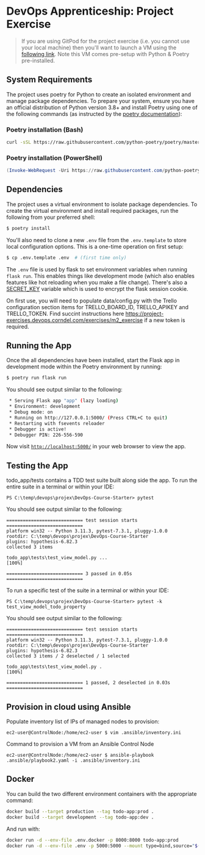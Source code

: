 # DevOps Apprenticeship: Project Exercise

> If you are using GitPod for the project exercise (i.e. you cannot use your local machine) then you'll want to launch a VM using the [following link](https://gitpod.io/#https://github.com/CorndelWithSoftwire/DevOps-Course-Starter). Note this VM comes pre-setup with Python & Poetry pre-installed.

## System Requirements

The project uses poetry for Python to create an isolated environment and manage package dependencies. To prepare your system, ensure you have an official distribution of Python version 3.8+ and install Poetry using one of the following commands (as instructed by the [poetry documentation](https://python-poetry.org/docs/#system-requirements)):

### Poetry installation (Bash)

```bash
curl -sSL https://raw.githubusercontent.com/python-poetry/poetry/master/install-poetry.py | python -
```

### Poetry installation (PowerShell)

```powershell
(Invoke-WebRequest -Uri https://raw.githubusercontent.com/python-poetry/poetry/master/install-poetry.py -UseBasicParsing).Content | python -
```

## Dependencies

The project uses a virtual environment to isolate package dependencies. To create the virtual environment and install required packages, run the following from your preferred shell:

```bash
$ poetry install
```

You'll also need to clone a new `.env` file from the `.env.template` to store local configuration options. This is a one-time operation on first setup:

```bash
$ cp .env.template .env  # (first time only)
```

The `.env` file is used by flask to set environment variables when running `flask run`. This enables things like development mode (which also enables features like hot reloading when you make a file change). There's also a [SECRET_KEY](https://flask.palletsprojects.com/en/1.1.x/config/#SECRET_KEY) variable which is used to encrypt the flask session cookie.

On first use, you will need to populate data/config.py with the Trello configuration section items for TRELLO_BOARD_ID, TRELLO_APIKEY and TRELLO_TOKEN. Find succint instructions here https://project-exercises.devops.corndel.com/exercises/m2_exercise if a new token is required.

## Running the App

Once the all dependencies have been installed, start the Flask app in development mode within the Poetry environment by running:
```bash
$ poetry run flask run
```

You should see output similar to the following:
```bash
 * Serving Flask app "app" (lazy loading)
 * Environment: development
 * Debug mode: on
 * Running on http://127.0.0.1:5000/ (Press CTRL+C to quit)
 * Restarting with fsevents reloader
 * Debugger is active!
 * Debugger PIN: 226-556-590
```
Now visit [`http://localhost:5000/`](http://localhost:5000/) in your web browser to view the app.

## Testing the App

todo_app/tests contains a TDD test suite built along side the app.  To run the entire suite in a terminal or within your IDE: 

    PS C:\temp\devops\projex\DevOps-Course-Starter> pytest

You should see output similar to the following:

    ============================ test session starts ============================ 
    platform win32 -- Python 3.11.3, pytest-7.3.1, pluggy-1.0.0
    rootdir: C:\temp\devops\projex\DevOps-Course-Starter
    plugins: hypothesis-6.82.3
    collected 3 items

    todo_app\tests\test_view_model.py ...                                                                                                                                                                    [100%] 

    ============================ 3 passed in 0.05s ============================ 

To run a specific test of the suite in a terminal or within your IDE: 

    PS C:\temp\devops\projex\DevOps-Course-Starter> pytest -k test_view_model_todo_property 

You should see output similar to the following:

    ============================ test session starts ============================ 
    platform win32 -- Python 3.11.3, pytest-7.3.1, pluggy-1.0.0
    rootdir: C:\temp\devops\projex\DevOps-Course-Starter
    plugins: hypothesis-6.82.3
    collected 3 items / 2 deselected / 1 selected

    todo_app\tests\test_view_model.py .                                                                                                                                                                      [100%] 

    ============================ 1 passed, 2 deselected in 0.03s ============================ 

## Provision in cloud using Ansible 

Populate inventory list of IPs of managed nodes to provision:

    ec2-user@ControlNode:/home/ec2-user $ vim .ansible/inventory.ini

Command to provision a VM from an Ansible Control Node

    ec2-user@ControlNode:/home/ec2-user $ ansible-playbook .ansible/playbook2.yaml -i .ansible/inventory.ini


## Docker

You can build the two different environment containers with the appropriate command:
```bash
docker build --target production --tag todo-app:prod .
docker build --target development --tag todo-app:dev .
```
And run with:
```bash
docker run -d --env-file .env.docker -p 8000:8000 todo-app:prod
docker run -d --env-file .env -p 5000:5000 --mount type=bind,source="$(pwd)"/todo_app,target=/app/todo_app todo-app:dev 
```
